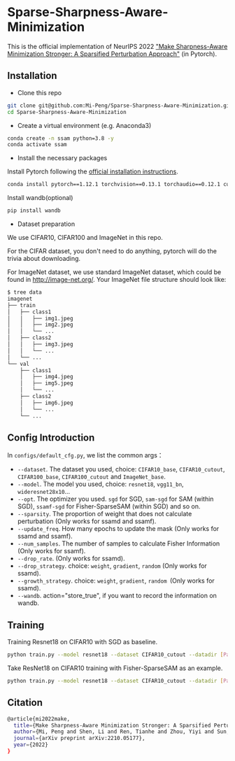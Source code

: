 # Sparse-Sharpness-Aware-Minimization

This is the official implementation of NeurIPS 2022 ["Make Sharpness-Aware Minimization Stronger: A Sparsified Perturbation Approach"](https://arxiv.org/abs/2210.05177#) (in Pytorch).  

<!-- ## Introduction -->

## Installation
- Clone this repo
```bash
git clone git@github.com:Mi-Peng/Sparse-Sharpness-Aware-Minimization.git
cd Sparse-Sharpness-Aware-Minimization
```

- Create a virtual environment (e.g. Anaconda3)
```bash
conda create -n ssam python=3.8 -y
conda activate ssam
```
- Install the necessary packages

Install Pytorch following the [official installation instructions](https://pytorch.org/get-started/locally/).
```bash
conda install pytorch==1.12.1 torchvision==0.13.1 torchaudio==0.12.1 cudatoolkit=11.3 -c pytorch
```

Install wandb(optional)
```bash
pip install wandb
```

- Dataset preparation

We use CIFAR10, CIFAR100 and ImageNet in this repo.

For the CIFAR dataset, you don't need to do anything, pytorch will do the trivia about downloading.

For ImageNet dataset, we use standard ImageNet dataset, which could be found in  http://image-net.org/. Your ImageNet file structure should look like:
```bash
$ tree data
imagenet
├── train
│   ├── class1
│   │   ├── img1.jpeg
│   │   ├── img2.jpeg
│   │   └── ...
│   ├── class2
│   │   ├── img3.jpeg
│   │   └── ...
│   └── ...
└── val
    ├── class1
    │   ├── img4.jpeg
    │   ├── img5.jpeg
    │   └── ...
    ├── class2
    │   ├── img6.jpeg
    │   └── ...
    └── ...
```
## Config Introduction
In `configs/default_cfg.py`, we list the common args：
- `--dataset`. The dataset you used, choice: `CIFAR10_base`, `CIFAR10_cutout`, `CIFAR100_base`, `CIFAR100_cutout` and `ImageNet_base`.
- `--model`. The model you used, choice: `resnet18`, `vgg11_bn`, `wideresnet28x10`...
- `--opt`. The optimizer you used. `sgd` for SGD, `sam-sgd` for SAM (within SGD), `ssamf-sgd` for Fisher-SparseSAM (within SGD) and so on.
- `--sparsity`. The proportion of weight that does not calculate perturbation (Only works for ssamd and ssamf).
- `--update_freq`. How many epochs to update the mask (Only works for ssamd and ssamf).
- `--num_samples`. The number of samples to calculate Fisher Information (Only works for ssamf).
- `--drop_rate`. (Only works for ssamd). 
- `--drop_strategy`. choice: `weight`, `gradient`, `random` (Only works for ssamd). 
- `--growth_strategy`. choice:  `weight`, `gradient`, `random `(Only works for ssamd).
- `--wandb`. action="store_true", if you want to record the information on wandb.

## Training
Training Resnet18 on CIFAR10 with SGD as baseline.
```bash
python train.py --model resnet18 --dataset CIFAR10_cutout --datadir [Path2Data] --opt sgd --lr 0.05 --weight_decay 5e-4 --seed [Maybe3107?] --wandb
```

Take ResNet18 on CIFAR10 training with Fisher-SparseSAM as an example.
```bash
python train.py --model resnet18 --dataset CIFAR10_cutout --datadir [Path2Data] --opt ssamf-sgd --weight_decay 1e-3 --sparsity 0.5 --num_samples 16 --update_freq 1 --seed [Maybe3107?] --wandb
```

## Citation
```bash
@article{mi2022make,
  title={Make Sharpness-Aware Minimization Stronger: A Sparsified Perturbation Approach},
  author={Mi, Peng and Shen, Li and Ren, Tianhe and Zhou, Yiyi and Sun, Xiaoshuai and Ji, Rongrong and Tao, Dacheng},
  journal={arXiv preprint arXiv:2210.05177},
  year={2022}
}
```